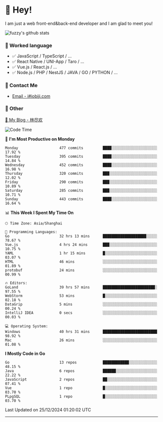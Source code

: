 # 👋 Hey!

I am just a web front-end&back-end developer and I am glad to meet you!

![fuzzy's github stats](https://github-readme-stats.vercel.app/api?username=JaydenForYou&&show_icons=true&&title_color=1abc9c&&icon_color=1abc9c)


### 📝 Worked language

- ✅ JavaScript / TypeScript / ...
- ✅ React Native / UNI-App / Taro / ...
- ✅ Vue.js / React.js / ...
- ✅ Node.js / PHP / NestJS / JAVA / GO / PYTHON / ...

### 📮 Contact Me

- [Email - i#iobiji.com](mailto:i@iobiji.com)


### 🤪 Other

[📌 My Blog - 林尽欢](https://iobiji.com)

<!--START_SECTION:waka-->
![Code Time](http://img.shields.io/badge/Code%20Time-1%2C363%20hrs%2057%20mins-blue)

📅 **I'm Most Productive on Monday** 

```text
Monday                   477 commits         ████░░░░░░░░░░░░░░░░░░░░░   17.92 % 
Tuesday                  395 commits         ████░░░░░░░░░░░░░░░░░░░░░   14.84 % 
Wednesday                452 commits         ████░░░░░░░░░░░░░░░░░░░░░   16.98 % 
Thursday                 320 commits         ███░░░░░░░░░░░░░░░░░░░░░░   12.02 % 
Friday                   290 commits         ███░░░░░░░░░░░░░░░░░░░░░░   10.89 % 
Saturday                 285 commits         ███░░░░░░░░░░░░░░░░░░░░░░   10.71 % 
Sunday                   443 commits         ████░░░░░░░░░░░░░░░░░░░░░   16.64 % 
```


📊 **This Week I Spent My Time On** 

```text
🕑︎ Time Zone: Asia/Shanghai

💬 Programming Languages: 
Go                       32 hrs 13 mins      ████████████████████░░░░░   78.67 % 
Vue.js                   4 hrs 24 mins       ███░░░░░░░░░░░░░░░░░░░░░░   10.75 % 
YAML                     1 hr 15 mins        █░░░░░░░░░░░░░░░░░░░░░░░░   03.07 % 
HTML                     46 mins             ░░░░░░░░░░░░░░░░░░░░░░░░░   01.89 % 
protobuf                 24 mins             ░░░░░░░░░░░░░░░░░░░░░░░░░   00.99 % 

🔥 Editors: 
GoLand                   39 hrs 57 mins      ████████████████████████░   97.55 % 
WebStorm                 53 mins             █░░░░░░░░░░░░░░░░░░░░░░░░   02.18 % 
DataGrip                 5 mins              ░░░░░░░░░░░░░░░░░░░░░░░░░   00.24 % 
IntelliJ IDEA            0 secs              ░░░░░░░░░░░░░░░░░░░░░░░░░   00.03 % 

💻 Operating System: 
Windows                  40 hrs 31 mins      █████████████████████████   98.92 % 
Mac                      26 mins             ░░░░░░░░░░░░░░░░░░░░░░░░░   01.08 % 
```

**I Mostly Code in Go** 

```text
Go                       13 repos            ████████████░░░░░░░░░░░░░   48.15 % 
Java                     6 repos             ██████░░░░░░░░░░░░░░░░░░░   22.22 % 
JavaScript               2 repos             ██░░░░░░░░░░░░░░░░░░░░░░░   07.41 % 
Vue                      1 repo              █░░░░░░░░░░░░░░░░░░░░░░░░   03.70 % 
PLpgSQL                  1 repo              █░░░░░░░░░░░░░░░░░░░░░░░░   03.70 % 
```




 Last Updated on 25/12/2024 01:20:02 UTC
<!--END_SECTION:waka-->
---
